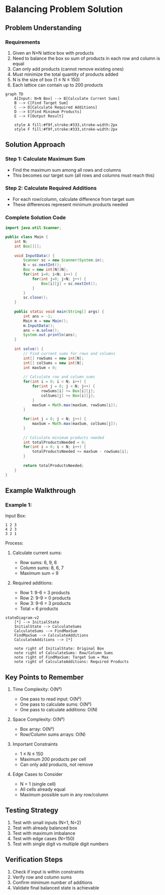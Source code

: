 # Balancing Problem Solution

## Problem Understanding

### Requirements
1. Given an N×N lattice box with products
2. Need to balance the box so sum of products in each row and column is equal
3. Can only add products (cannot remove existing ones)
4. Must minimize the total quantity of products added
5. N is the size of box (1 ≤ N ≤ 150)
6. Each lattice can contain up to 200 products

```mermaid
graph TD
    A[Input: N×N Box] --> B[Calculate Current Sums]
    B --> C[Find Target Sum]
    C --> D[Calculate Required Additions]
    D --> E[Find Minimum Products]
    E --> F[Output Result]

    style A fill:#f9f,stroke:#333,stroke-width:2px
    style F fill:#f9f,stroke:#333,stroke-width:2px
```

## Solution Approach

### Step 1: Calculate Maximum Sum
- Find the maximum sum among all rows and columns
- This becomes our target sum (all rows and columns must reach this)

### Step 2: Calculate Required Additions
- For each row/column, calculate difference from target sum
- These differences represent minimum products needed

### Complete Solution Code

```java
import java.util.Scanner;

public class Main {
    int N;
    int Box[][];
    
    void InputData() {
        Scanner sc = new Scanner(System.in);
        N = sc.nextInt();
        Box = new int[N][N];
        for(int i=0; i<N; i++) {
            for(int j=0; j<N; j++) {
                Box[i][j] = sc.nextInt();
            }
        }
        sc.close();
    }
    
    public static void main(String[] args) {
        int ans = -1;
        Main m = new Main();
        m.InputData();
        ans = m.solve();
        System.out.println(ans);
    }
    
    int solve() {
        // Find current sums for rows and columns
        int[] rowSums = new int[N];
        int[] colSums = new int[N];
        int maxSum = 0;
        
        // Calculate row and column sums
        for(int i = 0; i < N; i++) {
            for(int j = 0; j < N; j++) {
                rowSums[i] += Box[i][j];
                colSums[j] += Box[i][j];
            }
            maxSum = Math.max(maxSum, rowSums[i]);
        }
        
        for(int j = 0; j < N; j++) {
            maxSum = Math.max(maxSum, colSums[j]);
        }
        
        // Calculate minimum products needed
        int totalProductsNeeded = 0;
        for(int i = 0; i < N; i++) {
            totalProductsNeeded += maxSum - rowSums[i];
        }
        
        return totalProductsNeeded;
    }
}
```

## Example Walkthrough

### Example 1:
Input Box:
```
1 2 3
4 2 3
3 2 1
```

Process:
1. Calculate current sums:
   - Row sums: 6, 9, 6
   - Column sums: 8, 6, 7
   - Maximum sum = 9

2. Required additions:
   - Row 1: 9-6 = 3 products
   - Row 2: 9-9 = 0 products
   - Row 3: 9-6 = 3 products
   - Total = 6 products

```mermaid
stateDiagram-v2
    [*] --> InitialState
    InitialState --> CalculateSums
    CalculateSums --> FindMaxSum
    FindMaxSum --> CalculateAdditions
    CalculateAdditions --> [*]
    
    note right of InitialState: Original Box
    note right of CalculateSums: Row/Column Sums
    note right of FindMaxSum: Target Sum = Max
    note right of CalculateAdditions: Required Products
```

## Key Points to Remember

1. Time Complexity: O(N²)
   - One pass to read input: O(N²)
   - One pass to calculate sums: O(N²)
   - One pass to calculate additions: O(N)

2. Space Complexity: O(N²)
   - Box array: O(N²)
   - Row/Column sums arrays: O(N)

3. Important Constraints
   - 1 ≤ N ≤ 150
   - Maximum 200 products per cell
   - Can only add products, not remove

4. Edge Cases to Consider
   - N = 1 (single cell)
   - All cells already equal
   - Maximum possible sum in any row/column

## Testing Strategy

1. Test with small inputs (N=1, N=2)
2. Test with already balanced box
3. Test with maximum imbalance
4. Test with edge cases (N=150)
5. Test with single digit vs multiple digit numbers

## Verification Steps
1. Check if input is within constraints
2. Verify row and column sums
3. Confirm minimum number of additions
4. Validate final balanced state is achievable
